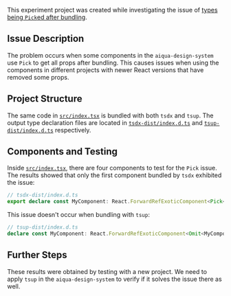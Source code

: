 This experiment project was created while investigating the issue of [types being `Pick`ed after bundling](https://appier.atlassian.net/browse/DES-1?focusedCommentId=1739595).

## Issue Description

The problem occurs when some components in the `aiqua-design-system` use `Pick` to get all props after bundling. This causes issues when using the components in different projects with newer React versions that have removed some props.

## Project Structure

The same code in [`src/index.tsx`](/src/index.tsx) is bundled with both `tsdx` and `tsup`. The output type declaration files are located in [`tsdx-dist/index.d.ts`](/tsdx-dist/index.d.ts) and [`tsup-dist/index.d.ts`](/tsup-dist/index.d.ts) respectively.

## Components and Testing

Inside [`src/index.tsx`](/src/index.tsx), there are four components to test for the `Pick` issue. The results showed that only the first component bundled by `tsdx` exhibited the issue:

```typescript
// tsdx-dist/index.d.ts
export declare const MyComponent: React.ForwardRefExoticComponent<Pick<MyComponentProps, "slot" | "style" | "title" | "key" | "defaultChecked" | "defaultValue" | "suppressContentEditableWarning" | "suppressHydrationWarning" | "accessKey" | "autoFocus" | "className" | "contentEditable" | "contextMenu" | "dir" | "draggable" | "hidden" | "id" | "lang" | "nonce" | "placeholder" | "spellCheck" | "tabIndex" | "translate" | "radioGroup" | "role" | "about" | "content" | "datatype" | "inlist" | "prefix" | "property" | "rel" | "resource" | "rev" | "typeof" | "vocab" | "autoCapitalize" | "autoCorrect" | "autoSave" | "color" | "itemProp" | "itemScope" | "itemType" | "itemID" | "itemRef" | "results" | "security" | "unselectable" | "inputMode" | "is" | "aria-activedescendant" | "aria-atomic" | "aria-autocomplete" | "aria-busy" | "aria-checked" | "aria-colcount" | "aria-colindex" | "aria-colspan" | "aria-controls" | "aria-current" | "aria-describedby" | "aria-details" | "aria-disabled" | "aria-dropeffect" | "aria-errormessage" | "aria-expanded" | "aria-flowto" | "aria-grabbed" | "aria-haspopup" | "aria-hidden" | "aria-invalid" | "aria-keyshortcuts" | "aria-label" | "aria-labelledby" | "aria-level" | "aria-live" | "aria-modal" | "aria-multiline" | "aria-multiselectable" | "aria-orientation" | "aria-owns" | "aria-placeholder" | "aria-posinset" | "aria-pressed" | "aria-readonly" | "aria-relevant" | "aria-required" | "aria-roledescription" | "aria-rowcount" | "aria-rowindex" | "aria-rowspan" | "aria-selected" | "aria-setsize" | "aria-sort" | "aria-valuemax" | "aria-valuemin" | "aria-valuenow" | "aria-valuetext" | "children" | "dangerouslySetInnerHTML" | "onCopy" | "onCopyCapture" | "onCut" | "onCutCapture" | "onPaste" | "onPasteCapture" | "onCompositionEnd" | "onCompositionEndCapture" | "onCompositionStart" | "onCompositionStartCapture" | "onCompositionUpdate" | "onCompositionUpdateCapture" | "onFocus" | "onFocusCapture" | "onBlur" | "onBlurCapture" | "onChange" | "onChangeCapture" | "onBeforeInput" | "onBeforeInputCapture" | "onInput" | "onInputCapture" | "onReset" | "onResetCapture" | "onSubmit" | "onSubmitCapture" | "onInvalid" | "onInvalidCapture" | "onLoad" | "onLoadCapture" | "onError" | "onErrorCapture" | "onKeyDown" | "onKeyDownCapture" | "onKeyPress" | "onKeyPressCapture" | "onKeyUp" | "onKeyUpCapture" | "onAbort" | "onAbortCapture" | "onCanPlay" | "onCanPlayCapture" | "onCanPlayThrough" | "onCanPlayThroughCapture" | "onDurationChange" | "onDurationChangeCapture" | "onEmptied" | "onEmptiedCapture" | "onEncrypted" | "onEncryptedCapture" | "onEnded" | "onEndedCapture" | "onLoadedData" | "onLoadedDataCapture" | "onLoadedMetadata" | "onLoadedMetadataCapture" | "onLoadStart" | "onLoadStartCapture" | "onPause" | "onPauseCapture" | "onPlay" | "onPlayCapture" | "onPlaying" | "onPlayingCapture" | "onProgress" | "onProgressCapture" | "onRateChange" | "onRateChangeCapture" | "onSeeked" | "onSeekedCapture" | "onSeeking" | "onSeekingCapture" | "onStalled" | "onStalledCapture" | "onSuspend" | "onSuspendCapture" | "onTimeUpdate" | "onTimeUpdateCapture" | "onVolumeChange" | "onVolumeChangeCapture" | "onWaiting" | "onWaitingCapture" | "onAuxClick" | "onAuxClickCapture" | "onClick" | "onClickCapture" | "onContextMenu" | "onContextMenuCapture" | "onDoubleClick" | "onDoubleClickCapture" | "onDrag" | "onDragCapture" | "onDragEnd" | "onDragEndCapture" | "onDragEnter" | "onDragEnterCapture" | "onDragExit" | "onDragExitCapture" | "onDragLeave" | "onDragLeaveCapture" | "onDragOver" | "onDragOverCapture" | "onDragStart" | "onDragStartCapture" | "onDrop" | "onDropCapture" | "onMouseDown" | "onMouseDownCapture" | "onMouseEnter" | "onMouseLeave" | "onMouseMove" | "onMouseMoveCapture" | "onMouseOut" | "onMouseOutCapture" | "onMouseOver" | "onMouseOverCapture" | "onMouseUp" | "onMouseUpCapture" | "onSelect" | "onSelectCapture" | "onTouchCancel" | "onTouchCancelCapture" | "onTouchEnd" | "onTouchEndCapture" | "onTouchMove" | "onTouchMoveCapture" | "onTouchStart" | "onTouchStartCapture" | "onPointerDown" | "onPointerDownCapture" | "onPointerMove" | "onPointerMoveCapture" | "onPointerUp" | "onPointerUpCapture" | "onPointerCancel" | "onPointerCancelCapture" | "onPointerEnter" | "onPointerEnterCapture" | "onPointerLeave" | "onPointerLeaveCapture" | "onPointerOver" | "onPointerOverCapture" | "onPointerOut" | "onPointerOutCapture" | "onGotPointerCapture" | "onGotPointerCaptureCapture" | "onLostPointerCapture" | "onLostPointerCaptureCapture" | "onScroll" | "onScrollCapture" | "onWheel" | "onWheelCapture" | "onAnimationStart" | "onAnimationStartCapture" | "onAnimationEnd" | "onAnimationEndCapture" | "onAnimationIteration" | "onAnimationIterationCapture" | "onTransitionEnd" | "onTransitionEndCapture" | "someProp" | "anotherProp"> & React.RefAttributes<HTMLDivElement>>;
```

This issue doesn't occur when bundling with `tsup`:

```typescript
// tsup-dist/index.d.ts
declare const MyComponent: React.ForwardRefExoticComponent<Omit<MyComponentProps, "ref"> & React.RefAttributes<HTMLDivElement>>;
```

## Further Steps

These results were obtained by testing with a new project. We need to apply `tsup` in the `aiqua-design-system` to verify if it solves the issue there as well.
